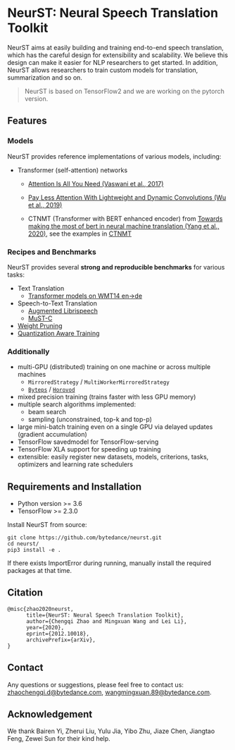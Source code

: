 # NeurST: Neural Speech Translation Toolkit
NeurST aims at easily building and training end-to-end speech translation, which has the careful design for extensibility and scalability. We believe this design can make it easier for NLP researchers to get started. In addition, NeurST allows researchers to train custom models for translation, summarization and so on.

> NeurST is based on TensorFlow2 and we are working on the pytorch version.

## Features

### Models
NeurST provides reference implementations of various models, including:

- Transformer (self-attention) networks
    - [Attention Is All You Need (Vaswani et al., 2017)](https://arxiv.org/pdf/1706.03762.pdf)
    - [Pay Less Attention With Lightweight and Dynamic Convolutions (Wu et al., 2019)](https://arxiv.org/pdf/1901.10430.pdf)

    - CTNMT (Transformer with BERT enhanced encoder) from [Towards making the most of bert in neural machine translation (Yang et al., 2020)](https://arxiv.org/abs/1908.05672), see the examples in [CTNMT](/examples/ctnmt/README.md)

### Recipes and Benchmarks
NeurST provides several **strong and reproducible benchmarks** for various tasks:

- Text Translation
    - [Transformer models on WMT14 en->de](/examples/translation)
- Speech-to-Text Translation
    - [Augmented Librispeech](/examples/speech_to_text/augmented_librispeech)
    - [MuST-C](/examples/speech_to_text/must-c)
- [Weight Pruning](/examples/weight_pruning/README.md)
- [Quantization Aware Training](/examples/quantization/README.md) 


### Additionally

- multi-GPU (distributed) training on one machine or across multiple machines
    - `MirroredStrategy` / `MultiWorkerMirroredStrategy`
    - [`Byteps`](https://github.com/bytedance/byteps) / [`Horovod`](https://github.com/horovod/horovod)
- mixed precision training (trains faster with less GPU memory)
- multiple search algorithms implemented:
    - beam search
    - sampling (unconstrained, top-k and top-p)
- large mini-batch training even on a single GPU via delayed updates (gradient accumulation)
- TensorFlow savedmodel for TensorFlow-serving
- TensorFlow XLA support for speeding up training
- extensible: easily register new datasets, models, criterions, tasks, optimizers and learning rate schedulers

## Requirements and Installation

- Python version >= 3.6
- TensorFlow >= 2.3.0

Install NeurST from source:
```
git clone https://github.com/bytedance/neurst.git
cd neurst/
pip3 install -e .
```
If there exists ImportError during running, manually install the required packages at that time.

## Citation
```
@misc{zhao2020neurst,
      title={NeurST: Neural Speech Translation Toolkit}, 
      author={Chengqi Zhao and Mingxuan Wang and Lei Li},
      year={2020},
      eprint={2012.10018},
      archivePrefix={arXiv},
}
```

## Contact
Any questions or suggestions, please feel free to contact us: [zhaochengqi.d@bytedance.com](mailto:zhaochengqi.d@bytedance.com), [wangmingxuan.89@bytedance.com](mailto:wangmingxuan.89@bytedance.com).

## Acknowledgement
We thank Bairen Yi, Zherui Liu, Yulu Jia, Yibo Zhu, Jiaze Chen, Jiangtao Feng, Zewei Sun for their kind help. 
